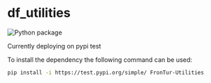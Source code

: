 # df_utilities
![Python package](https://github.com/miguelbravo7/df_utilities/workflows/Python%20package/badge.svg)

Currently deploying on pypi test

To install the dependency the following command can be used:

```sh
pip install -i https://test.pypi.org/simple/ FronTur-Utilities
```